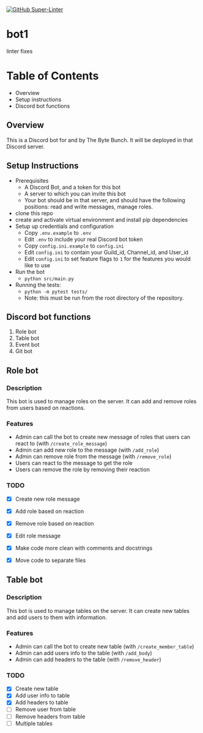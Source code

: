 [![GitHub Super-Linter](https://github.com/Al1babax/bot1/actions/workflows/linter.yml/badge.svg)](https://github.com/marketplace/actions/super-linter)
# bot1
linter fixes
# Table of Contents
- Overview
- Setup instructions
- Discord bot functions


## Overview
This is a Discord bot for and by The Byte Bunch. It will be deployed in that Discord server.

## Setup Instructions
- Prerequisites
  - A Discord Bot, and a token for this bot
  - A server to which you can invite this bot
  - Your bot should be in that server, and should have the following positions: read and write messages, manage roles.
- clone this repo
- create and activate virtual environment and install pip dependencies
- Setup up credentials and configuration
  - Copy `.env.example` to `.env`
  - Edit `.env` to include your real Discord bot token
  - Copy `config.ini.example` to `config.ini`
  - Edit `config.ini` to contain your Guild_id, Channel_id, and User_id
  - Edit `config.ini` to set feature flags to `1` for the features you would like to use
- Run the bot
  - `python src/main.py`
- Running the tests:
  - `python -m pytest tests/`
  - Note: this must be run from the root directory of the repository.
## Discord bot functions



1. Role bot
2. Table bot
3. Event bot
4. Git bot


## Role bot

### Description

This bot is used to manage roles on the server. It can add and remove roles from users based on reactions.

### Features

- Admin can call the bot to create new message of roles that users can react to (with `/create_role_message`)
- Admin can add new role to the message (with `/add_role`)
- Admin can remove role from the message (with `/remove_role`)
- Users can react to the message to get the role
- Users can remove the role by removing their reaction

### TODO

- [x] Create new role message
- [x] Add role based on reaction
- [x] Remove role based on reaction
- [x] Edit role message
- [x] Make code more clean with comments and docstrings
- [x] Move code to separate files


## Table bot

### Description

This bot is used to manage tables on the server. It can create new tables and add users to them with information.

### Features

- Admin can call the bot to create new table (with `/create_member_table`)
- Admin can add users info to the table (with `/add_body`)
- Admin can add headers to the table (with `/remove_header`)

### TODO

- [x] Create new table
- [x] Add user info to table
- [x] Add headers to table
- [ ] Remove user from table
- [ ] Remove headers from table
- [ ] Multiple tables
